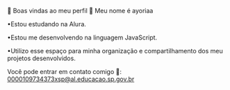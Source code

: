 🌟 Boas vindas ao meu perfil 🌟
Meu nome é ayoriaa

•Estou estudando na Alura.

•Estou me desenvolvendo na linguagem JavaScript.

•Utilizo esse espaço para minha organização e compartilhamento dos meu projetos desenvolvidos.

Você pode entrar em contato comigo 📧:
0000109734373xsp@al.educacao.sp.gov.br
